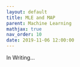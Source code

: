 ```yaml
---
layout: default
title: MLE and MAP
parent: Machine Learning
mathjax: true
nav_order: 10
date: 2019-11-06 12:00:00
---
```


In Writing...
